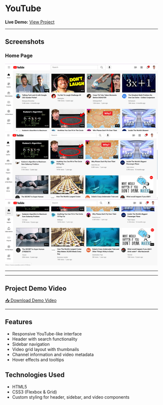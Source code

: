 # YouTube

**Live Demo:** [View Project](https://maazcodecraft.github.io/YouTube-clone)

---

## Screenshots

### Home Page

![Project Image 1](project-screenshots/1.png)
![Project Image 2](project-screenshots/2.png)
![Project Image 3](project-screenshots/3.png)

---

---

## Project Demo Video

[📥 Download Demo Video](project-screenshots/project-video.mp4)

---

## Features

- Responsive YouTube-like interface
- Header with search functionality
- Sidebar navigation
- Video grid layout with thumbnails
- Channel information and video metadata
- Hover effects and tooltips

## Technologies Used

- HTML5
- CSS3 (Flexbox & Grid)
- Custom styling for header, sidebar, and video components
